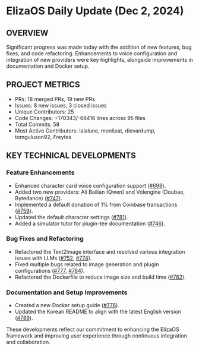 # ElizaOS Daily Update (Dec 2, 2024)

## OVERVIEW 
Significant progress was made today with the addition of new features, bug fixes, and code refactoring. Enhancements to voice configuration and integration of new providers were key highlights, alongside improvements in documentation and Docker setup.

## PROJECT METRICS
- PRs: 18 merged PRs, 19 new PRs
- Issues: 8 new issues, 3 closed issues
- Unique Contributors: 25
- Code Changes: +170343/-68416 lines across 95 files
- Total Commits: 58
- Most Active Contributors: lalalune, monilpat, dievardump, tomguluson92, Freytes

## KEY TECHNICAL DEVELOPMENTS

### Feature Enhancements
- Enhanced character card voice configuration support ([#698](https://github.com/elizaos/eliza/pull/698)).
- Added two new providers: Ali Bailian (Qwen) and Volengine (Doubao, Bytedance) ([#747](https://github.com/elizaos/eliza/pull/747)).
- Implemented a default donation of 1% from Coinbase transactions ([#759](https://github.com/elizaos/eliza/pull/759)).
- Updated the default character settings ([#781](https://github.com/elizaos/eliza/pull/781)).
- Added a simulator tutor for plugin-tee documentation ([#746](https://github.com/elizaos/eliza/pull/746)).

### Bug Fixes and Refactoring
- Refactored the Text2Image interface and resolved various integration issues with LLMs ([#752](https://github.com/elizaos/eliza/pull/752), [#774](https://github.com/elizaos/eliza/pull/774)).
- Fixed multiple bugs related to image generation and plugin configurations ([#777](https://github.com/elizaos/eliza/pull/777), [#784](https://github.com/elizaos/eliza/pull/784)).
- Refactored the Dockerfile to reduce image size and build time ([#782](https://github.com/elizaos/eliza/pull/782)).

### Documentation and Setup Improvements
- Created a new Docker setup guide ([#776](https://github.com/elizaos/eliza/pull/776)).
- Updated the Korean README to align with the latest English version ([#789](https://github.com/elizaos/eliza/pull/789)). 

These developments reflect our commitment to enhancing the ElizaOS framework and improving user experience through continuous integration and collaboration.